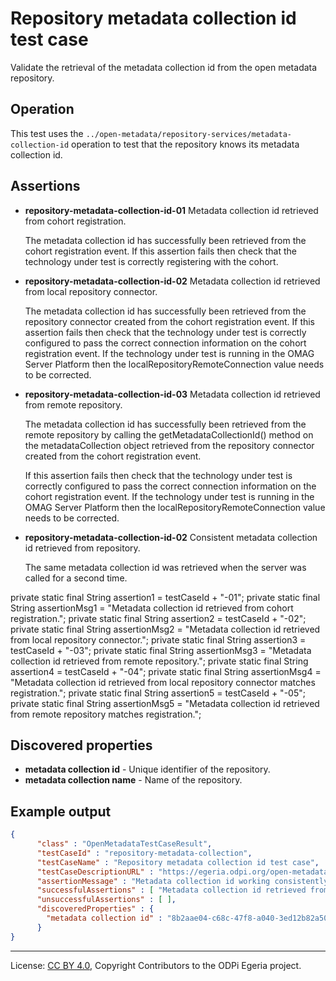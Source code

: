 <!-- SPDX-License-Identifier: CC-BY-4.0 -->
<!-- Copyright Contributors to the ODPi Egeria project. -->

# Repository metadata collection id test case

Validate the retrieval of the metadata collection id from the open metadata repository.

## Operation

This test uses the `../open-metadata/repository-services/metadata-collection-id`
operation to test that the repository knows its metadata collection id.

## Assertions

* **repository-metadata-collection-id-01** Metadata collection id retrieved from cohort registration.

   The metadata collection id has successfully been retrieved from the cohort registration event.
   If this assertion fails then check that the technology under test is correctly registering with
   the cohort.
   
* **repository-metadata-collection-id-02** Metadata collection id retrieved from local repository connector.

   The metadata collection id has successfully been retrieved from the repository connector
   created from the cohort registration event.
   If this assertion fails then check that the technology under test is correctly configured to
   pass the correct connection information on the cohort registration event.  If the technology
   under test is running in the OMAG Server Platform then the localRepositoryRemoteConnection value
   needs to be corrected.
   
* **repository-metadata-collection-id-03** Metadata collection id retrieved from remote repository.

   The metadata collection id has successfully been retrieved from the remote repository by calling the
   getMetadataCollectionId() method on the metadataCollection object retrieved from the repository connector
   created from the cohort registration event.
   
   
   If this assertion fails then check that the technology under test is correctly configured to
   pass the correct connection information on the cohort registration event.  If the technology
   under test is running in the OMAG Server Platform then the localRepositoryRemoteConnection value
   needs to be corrected.   

* **repository-metadata-collection-id-02** Consistent metadata collection id retrieved from repository.

    The same metadata collection id was retrieved when the server was called
for a second time.

private static final  String assertion1    = testCaseId + "-01";
    private static final  String assertionMsg1 = "Metadata collection id retrieved from cohort registration.";
    private static final  String assertion2    = testCaseId + "-02";
    private static final  String assertionMsg2 = "Metadata collection id retrieved from local repository connector.";
    private static final  String assertion3    = testCaseId + "-03";
    private static final  String assertionMsg3 = "Metadata collection id retrieved from remote repository.";
    private static final  String assertion4    = testCaseId + "-04";
    private static final  String assertionMsg4 = "Metadata collection id retrieved from local repository connector matches registration.";
    private static final  String assertion5    = testCaseId + "-05";
    private static final  String assertionMsg5 = "Metadata collection id retrieved from remote repository matches registration.";

## Discovered properties

* **metadata collection id** - Unique identifier of the repository.  
* **metadata collection name** - Name of the repository.  

## Example output

```json
{
      "class" : "OpenMetadataTestCaseResult",
      "testCaseId" : "repository-metadata-collection",
      "testCaseName" : "Repository metadata collection id test case",
      "testCaseDescriptionURL" : "https://egeria.odpi.org/open-metadata-conformance-suite/docs/origin-workbench/repository-metadata-collection-id-test-case.md",
      "assertionMessage" : "Metadata collection id working consistently",
      "successfulAssertions" : [ "Metadata collection id retrieved from repository.", "Consistent metadata collection id retrieved from repository." ],
      "unsuccessfulAssertions" : [ ],
      "discoveredProperties" : {
        "metadata collection id" : "8b2aae04-c68c-47f8-a040-3ed12b82a50e"
      }
}
```



----
License: [CC BY 4.0](https://creativecommons.org/licenses/by/4.0/),
Copyright Contributors to the ODPi Egeria project.